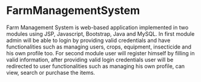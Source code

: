 # FarmManagementSystem
Farm Management System is web-based application implemented in two modules using JSP, Javascript, Bootstrap, Java and MySQL. In first module admin will be
able to login by providing valid credentials and have functionalities such as managing users, crops, equipment,
insecticide and his own profile too. For second module user will register himself by filling in valid information,
after providing valid login credentials user will be redirected to user functionalities such as managing his own
profile, can view, search or purchase the items.
